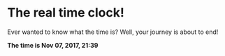 # The real time clock!

Ever wanted to know what the time is? Well, your journey is about to end!

**The time is Nov 07, 2017, 21:39**